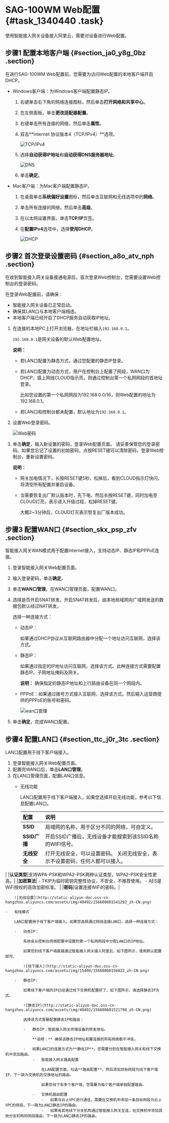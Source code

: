 # SAG-100WM Web配置 {#task_1340440 .task}

使用智能接入网关设备接入阿里云，需要对设备进行Web配置。

## 步骤1 配置本地客户端 {#section_ja0_y8g_0bz .section}

在进行SAG-100WM Web配置前，您需要为访问Web配置的本地客户端开启DHCP。

-   Windows客户端：为Windows客户端配置静态IP。
    1.  右键单击右下角的网络连接图标，然后单击**打开网络和共享中心**。
    2.  在左侧面板，单击**更改适配器配置**。
    3.  右键单击所有连接的网络，然后单击**属性**。
    4.  双击**Internet 协议版本4（TCP/IPv4）**选项。

        ![TCP/IPv4](http://static-aliyun-doc.oss-cn-hangzhou.aliyuncs.com/assets/img/40489/156680601321208_zh-CN.png)

    5.  选择**自动获得IP地址**和**自动获得DNS服务器地址**。

        ![DNS](http://static-aliyun-doc.oss-cn-hangzhou.aliyuncs.com/assets/img/40489/156680601421209_zh-CN.png)

    6.  单击**确定**。
-   Mac客户端：为Mac客户端配置静态IP。
    1.  在桌面单击**系统偏好设置**图标，然后单击互联网和无线选项中的**网络**。
    2.  单击所有连接的网络，然后单击**高级**。
    3.  在以太网设置界面，单击**TCP/IP**页签。
    4.  在**配置IPv4**选项中，选择**使用DHCP**。

        ![DHCP](http://static-aliyun-doc.oss-cn-hangzhou.aliyuncs.com/assets/img/40489/156680601421226_zh-CN.png)


## 步骤2 首次登录设置密码 {#section_a8o_atv_nph .section}

在收到智能接入网关设备接通电源后，首次登录Web控制台，您需要设置Web控制台的登录密码。

在登录Web配置前，请确保：

-   智能接入网关设备已正常启动。
-   确保其LAN口与本地客户端相连。
-   本地客户端已经开启了DHCP服务自动获取IP地址。

1.  在连接的本地PC上打开浏览器，在地址栏输入`192.168.0.1`。 

    `192.168.0.1`是网关设备的默认Web配置地址。

    **说明：** 

    -   若LAN口配置为静态方式，通过您配置的静态IP登录。
    -   若LAN口配置为动态方式，用户在控制台上配置了网段，WAN口为DHCP，插上网线CLOUD指示亮，则通过控制台第一个私网网段的首地址登录。

        比如您设置的第一个私网网段为192.168.0.0/16，则Web配置的地址为192.168.0.1。

    -   若LAN口和控制台都未配置，默认地址为`192.168.0.1`。
2.  设置Web登录密码。 

    ![Web密码](http://static-aliyun-doc.oss-cn-hangzhou.aliyuncs.com/assets/img/40490/156680601421180_zh-CN.png)

3.  单击**确定**，输入新设置的密码，登录Web配置页面。 请妥善保管您的登录密码。如果您忘记了设置的初始密码，点按RESET键可以清除密码，登录Web控制台，重新设置密码。

    **说明：** 

    -   网关加电情况下，长按RESET键5秒，松掉后，看到CLOUD指示灯快闪，将清空所有配置并重启设备。
    -   当需要恢复出厂默认版本时，先下电，然后长按RESET键，同时加电至CLOUD灯亮，表示进入升级过程，松掉RESET键。

        大概2~3分钟后，CLOUD灯灭表示恢复出厂版本成功。


## 步骤3 配置WAN口 {#section_skx_psp_zfv .section}

智能接入网关WAN模式用于配置Internet接入，支持动态IP、静态IP和PPPoE连接。

1.  登录智能接入网关Web配置页面。
2.  输入登录密码，单击**确定**。
3.  单击**WAN口管理**，在WAN口管理页面，配置WAN口。
4.  选择是否开启SNAT转发，开启SNAT转发后，由本地局域网向广域网发送的数据包默认经过NAT转发。 

    选择一种连接方式：

    -   动态IP：

        如果通过DHCP协议从互联网路由器中分配一个地址访问互联网，选择该方式。

    -   静态IP：

        如果通过指定的IP地址访问互联网，选择该方式。此种连接方式需要配置静态IP、子网地址掩码及网关。

        **说明：** 确保指定的静态IP地址和上行路由设备在同一个网段内。

    -   PPPoE：如果通过拨号方式接入互联网，选择该方式。然后输入运营商提供的PPPoE的账号和密码。

        ![wan口管理](http://static-aliyun-doc.oss-cn-hangzhou.aliyuncs.com/assets/img/40491/156680601441150_zh-CN.png)

5.  单击**确定**，完成WAN口配置。

## 步骤4 配置LAN口 {#section_ttc_j0r_3tc .section}

LAN口配置用于线下客户端接入。

1.  登录智能接入网关Web配置页面。
2.  配置完WAN口后，单击**LAN口管理**。
3.  在LAN口管理页面，配置LAN口信息。 
    -   无线功能

        LAN口配置用于线下客户端接入，如果您选择开启无线功能，参考以下信息配置LAN口。

        |配置|说明|
        |:-|:-|
        |**SSID**|局域网的名称，用于区分不同的网络，可自定义。|
        |**SSID广播**|开启SSID广播后，无线设备才能搜索到该SSID名称的WIFI信号。|
        |**无线安全**|打开无线安全，可以设置密码。 关闭无线安全，表示不设置密码，任何人都可以接入。

 |
        |**认证类型**|支持WPA-PSK和WPA2-PSK两种认证类型，WPA2-PSK安全性更高。|
        |**加密算法**|         -   TKIP为临时密钥完整性协议，不安全，不推荐使用。
        -   AES是WiFi授权的高效加密标准。
 |
        |**密码**|设置连接WiFi的密码。|

        ![无线设置](http://static-aliyun-doc.oss-cn-hangzhou.aliyuncs.com/assets/img/40492/156680601541292_zh-CN.png)

    -   有线模式

        LAN口配置用于线下客户端接入，如果您选择通过网线连接LAN口，选择一种连接方式：

        -   动态IP：

            系统会从控制台网络配置中设置的第一个私网网段中分配LAN口的IP地址。

            如果您的线下客户端直接通过智能接入网关接入阿里云，如下图所示，使用默认配置即可。

            ![线下接入](http://static-aliyun-doc.oss-cn-hangzhou.aliyuncs.com/assets/img/15409/15668060156822_zh-CN.png)

        -   静态IP:

            如果线下客户端的IP已经通过线下交换机配置好了，如下图所示，请选择静态IP方式。

            ![静态IP](http://static-aliyun-doc.oss-cn-hangzhou.aliyuncs.com/assets/img/40492/156680601521798_zh-CN.png)

            选择该方式需要配置静态IP和路由：

            -   静态IP：智能接入网关终端设备的转发地址。

                **说明：** 确保该静态IP地址和要连接的所有网络都不冲突。

            -   如果LAN口的连接方式为**静态IP**，您需要分别在智能接入网关和线下交换机中添加路由。
                -   智能接入网关路由配置

                    在LAN配置页面，勾选**路由配置**。然后添加目标网段为线下客户端IP，下一跳为交换机的交换地址的路由。

                    如果您线下有多个客户端，您需要为每个客户端单独配置路由。

                -   交换机路由配置
                    -   如果与云上VPC进行通信，需要在交换机中添加一条目标网段为云上VPC的网段，下一跳为LAN口静态IP的路由。
                    -   如果有其他线下分支机构通过智能接入网关互连，在交换机中添加其他分支机构的网段路由，下一跳为LAN口静态IP的路由。

